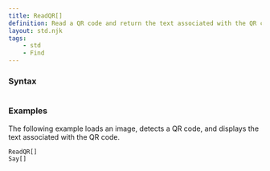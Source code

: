 ```yaml
---
title: ReadQR[]
definition: Read a QR code and return the text associated with the QR code.
layout: std.njk
tags:
    - std
    - Find
---
```


### Syntax

```ReadQR[]
```
### Examples

The following example loads an image, detects a QR code, and displays the text associated with the QR code.

```Load["./photo1.jpg"]
ReadQR[]
Say[]
```